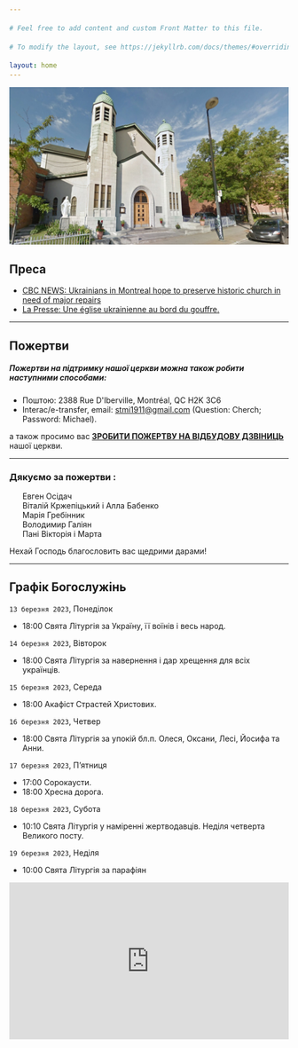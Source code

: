 ```yaml
---

# Feel free to add content and custom Front Matter to this file.

# To modify the layout, see https://jekyllrb.com/docs/themes/#overriding-theme-defaults

layout: home
---
```

![Church](assets/img/church_1.jpg)

## <b>Преса</b>

* <a href="https://www.cbc.ca/news/canada/montreal/ukrainian-church-repairs-parish-1.6776865">CBC NEWS: Ukrainians in
  Montreal hope to preserve historic church in need of major repairs</a>
* <a href="https://www.lapresse.ca/actualites/grand-montreal/2023-03-12/centre-sud/une-eglise-ukrainienne-au-bord-du-gouffre.php">
  La Presse: Une église ukrainienne au bord du gouffre.</a>

<hr>
<p></p>

## <b>Пожертви</b>
#####  <b>Пожертви на підтримку нашої церкви можна також робити наступними способами:</b>
* Поштою: 2388 Rue D'Iberville, Montréal, QC H2K 3C6
* Interac/e-transfer, email: stmi1911@gmail.com (Question: Cherch; Password: Michael).
<p>
a також просимо вас <b><a href="https://www.gofundme.com/f/church-building-needs-repairs">ЗРОБИТИ ПОЖЕРТВУ НА ВІДБУДОВУ ДЗВІНИЦЬ</a></b> нашої церкви.
</p>

<hr>
<p></p>

### <b>Дякуємо за пожертви :</b>
<ul>
Евген Осідач <br>
Віталій Кржепіцький і Алла Бабенко <br>
Марія Гребінник <br>
Володимир Галіян <br>
Пані Вікторія і Марта
</ul>
Нехай Господь благословить вас щедрими дарами!

<hr>
<p></p>

## <b>Графік Богослужінь</b>

`13 березня 2023`, Понеділок

* 18:00 Свята Літургія за Україну, її воїнів і весь народ.

`14 березня 2023`, Вівторок

* 18:00 Свята Літургія за навернення і дар хрещення для всіх українців.

`15 березня 2023`, Середа

* 18:00 Акафіст Страстей Христових.

`16 березня 2023`, Четвер

* 18:00 Свята Літургія за упокій бл.п. Олеся, Оксани, Лесі, Йосифа та Анни.

`17 березня 2023`, П’ятниця

* 17:00 Сорокаусти.
* 18:00 Хресна дорога.

`18 березня 2023`, Субота

* 10:10 Свята Літургія у наміренні жертводавців.
  Неділя четверта Великого посту.

`19 березня 2023`, Неділя

* 10:00 Свята Літургія за парафіян

<div style="position: relative;
  overflow: hidden;
  width: 100%;
  padding-top: 56.25%;">
    <iframe style="position: absolute;
top: 0;
left: 0;
bottom: 0;
right: 0;
width: 100%;
height: 100%;" src="https://www.youtube.com/embed/YK1-bxgVvSw?&autoplay=1" frameborder="0"></iframe>
</div>
